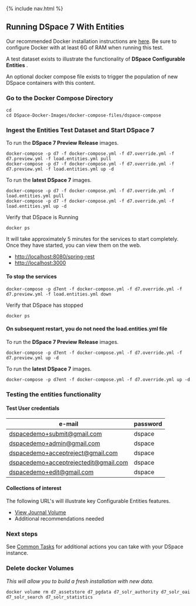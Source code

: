{% include nav.html %}
## Running DSpace 7 With Entities

Our recommended Docker installation instructions are [here](https://dspace-labs.github.io/DSpace-Docker-Images/documentation/tutorialSetup.html).  Be sure to configure Docker with at least 6G of RAM when running this test.

A test dataset exists to illustrate the functionality of **DSpace Configurable Entities** .

An optional docker compose file exists to trigger the population of new DSpace containers with this content.

### Go to the Docker Compose Directory
```shell
cd
cd DSpace-Docker-Images/docker-compose-files/dspace-compose
```

### Ingest the Entities Test Dataset and Start DSpace 7

To run the __DSpace 7 Preview Release__ images.
```shell
docker-compose -p d7 -f docker-compose.yml -f d7.override.yml -f d7.preview.yml -f load.entities.yml pull
docker-compose -p d7 -f docker-compose.yml -f d7.override.yml -f d7.preview.yml -f load.entities.yml up -d
```

To run the __latest DSpace 7__ images.
```shell
docker-compose -p d7 -f docker-compose.yml -f d7.override.yml -f load.entities.yml pull
docker-compose -p d7 -f docker-compose.yml -f d7.override.yml -f load.entities.yml up -d
```

Verify that DSpace is Running
```shell
docker ps
```
It will take approximately 5 minutes for the services to start completely.  Once they have started, you can view them on the web.

- [http://localhost:8080/spring-rest](http://localhost:8080/spring-rest)
- [http://localhost:3000](http://localhost:3000)

#### To stop the services

```
docker-compose -p d7ent -f docker-compose.yml -f d7.override.yml -f d7.preview.yml -f load.entities.yml down
```

Verify that DSpace has stopped
```shell
docker ps
```

#### On subsequent restart, you do not need the load.entities.yml file

To run the __DSpace 7 Preview Release__ images.
```
docker-compose -p d7ent -f docker-compose.yml -f d7.override.yml -f d7.preview.yml up -d
```

To run the __latest DSpace 7__ images.
```
docker-compose -p d7ent -f docker-compose.yml -f d7.override.yml up -d
```

### Testing the entities functionality

#### Test User credentials

| e-mail | password |
| ------ | -------- |
| dspacedemo+submit@gmail.com | dspace |
| dspacedemo+admin@gmail.com | dspace |
| dspacedemo+acceptreject@gmail.com | dspace |
| dspacedemo+acceptrejectedit@gmail.com | dspace |
| dspacedemo+edit@gmail.com | dspace |

#### Collections of interest

The following URL's will illustrate key Configurable Entities features.

- [View Journal Volume](http://localhost:3000/items/f9b89a11-b44e-4a64-a3b4-ab24a33553c7)
- Additional recommendations needed

### Next steps

See [Common Tasks](run.CommonTasks.md) for additional actions you can take with your DSpace instance.

### Delete docker Volumes
_This will allow you to build a fresh installation with new data._

```shell
docker volume rm d7_assetstore d7_pgdata d7_solr_authority d7_solr_oai d7_solr_search d7_solr_statistics
```
